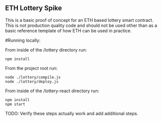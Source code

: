 
## ETH Lottery Spike

This is a basic proof of concept for an ETH based lottery smart contract.  This is not production quality code and 
should not be used other than as a basic reference template of how ETH can be used in practice.



#Running locally:

From inside of the /lottery directory run:

    npm install

From the project root run:

    node ./lottery/compile.js
    node ./lottery/deploy.js
  
From inside of the /lottery-react directory run: 
    
    npm install
    npm start
    
    
TODO: Verify these steps actually work and add additional steps. 